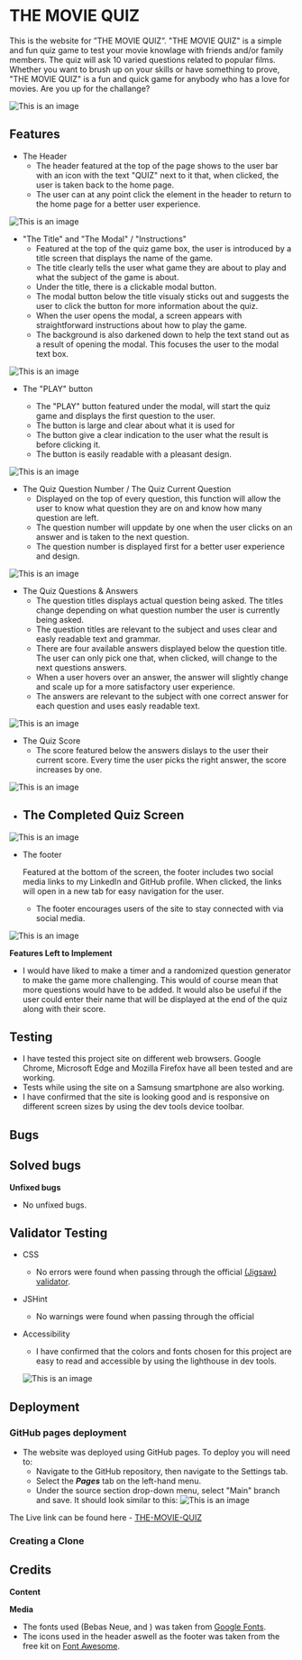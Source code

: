 # THE MOVIE QUIZ

This is the website for ”THE MOVIE QUIZ”.
"THE MOVIE QUIZ" is a simple and fun quiz game to test your movie knowlage with friends and/or family members. The quiz will ask 10 varied questions related to popular films.
Whether you want to brush up on your skills or have something to prove, "THE MOVIE QUIZ" is a fun and quick game for anybody who has a love for movies. Are you up for the challange?

![This is an image](assets/images/readme_images/)

## Features

- The Header
    - The header featured at the top of the page shows to the user bar with an icon with the text "QUIZ" next to it that, when clicked, the user is taken back to the home page.
    - The user can at any point click the element in the header to return to the home page for a better user experience.

![This is an image]()

- "The Title" and "The Modal" / "Instructions"
    - Featured at the top of the quiz game box, the user is introduced by a title screen that displays the name of the game.
    - The title clearly tells the user what game they are about to play and what the subject of the game is about. 
    - Under the title, there is a clickable modal button.
    - The modal button below the title visualy sticks out and suggests the user to click the button for more information about the quiz.
    - When the user opens the modal, a screen appears with straightforward instructions about how to play the game.
    - The background is also darkened down to help the text stand out as a result of opening the modal. This focuses the user to the modal text box.

![This is an image](assets/images/readme_images/)

- The "PLAY" button

    - The "PLAY" button featured under the modal, will start the quiz game and displays the first question to the user.
    - The button is large and clear about what it is used for
    - The button give a clear indication to the user what the result is before clicking it.
    - The button is easily readable with a pleasant design.

![This is an image](assets/images/readme_images/)

- The Quiz Question Number / The Quiz Current Question
    - Displayed on the top of every question, this function will allow the user to know what question they are on and know how many question are left.
    - The question number will uppdate by one when the user clicks on an answer and is taken to the next question.
    - The question number is displayed first for a better user experience and design.

![This is an image](assets/images/readme_images/)

- The Quiz Questions & Answers
    - The question titles displays actual question being asked. The titles change depending on what question number the user is currently being asked. 
    - The question titles are relevant to the subject and uses clear and easly readable text and grammar.
    - There are four available answers displayed below the question title. The user can only pick one that, when clicked, will change to the next questions answers.
    - When a user hovers over an answer, the answer will slightly change and scale up for a more satisfactory user experience.
    - The answers are relevant to the subject with one correct answer for each question and uses easly readable text.

![This is an image](assets/images/readme_images/)

- The Quiz Score
    - The score featured below the answers dislays to the user their current score. Every time the user picks the right answer, the score increases by one.

![This is an image]()

- The Completed Quiz Screen
    - 

![This is an image]()

- The footer

    Featured at the bottom of the screen, the footer includes two social media links to my LinkedIn and GitHub profile. When clicked, the links will open in a new tab for easy navigation for the user.
    - The footer encourages users of the site to stay connected with via social media.

![This is an image](assets/images/readme_images/)

**Features Left to Implement**
- I would have liked to make a timer and a randomized question generator to make the game more challenging. This would of course mean that more questions would have to be added.
It would also be useful if the user could enter their name that will be displayed at the end of the quiz along with their score.

## Testing

- I have tested this project site on different web browsers. Google Chrome, Microsoft Edge and Mozilla Firefox have all been tested and are working.
- Tests while using the site on a Samsung smartphone are also working.
- I have confirmed that the site is looking good and is responsive on different screen sizes by using the dev tools device toolbar.

## Bugs
**Solved bugs**
- 

**Unfixed bugs**

- No unfixed bugs.

## Validator Testing

- CSS
    - No errors were found when passing through the official [(Jigsaw) validator]().

- JSHint
    - No warnings were found when passing through the official []()

- Accessibility
    - I have confirmed that the colors and fonts chosen for this project are easy to read and accessible by using the lighthouse in dev tools.

    ![This is an image](assets/images/readme_images/)

## Deployment

### GitHub pages deployment
- The website was deployed using GitHub pages. To deploy you will need to:
    - Navigate to the GitHub repository, then navigate to the Settings tab.
    - Select the ***Pages***  tab on the left-hand menu.
    - Under the source section drop-down menu, select "Main" branch and save. It should look similar to this:
    ![This is an image](assets/images/readme_images/)

The Live link can be found here - [THE-MOVIE-QUIZ]()

 ### Creating a Clone


 ## Credits
**Content**


**Media**
- The fonts used (Bebas Neue,  and ) was taken from [Google Fonts](https://fonts.google.com/).
- The icons used in the header aswell as the footer was taken from the free kit on [Font Awesome](https://fontawesome.com/).